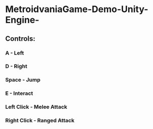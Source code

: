 # MetroidvaniaGame-Demo-Unity-Engine-
## Controls:
### A - Left
### D - Right
### Space - Jump
### E - Interact
### Left Click - Melee Attack
### Right Click - Ranged Attack
